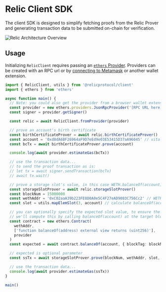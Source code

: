 # Relic Client SDK

The client SDK is designed to simplify fetching proofs from the Relic Prover and generating transaction data to be submitted on-chain for verification.

![Relic Architecture Overview](https://miro.medium.com/max/1400/1*c8jPRfDNS_KCQADhBQNhYg.png)

## Usage

Initializing `RelicClient` requires passing an [`ethers` Provider](https://docs.ethers.io/v5/api/providers/). Providers can be created with an RPC url or by [connecting to Metamask](https://docs.ethers.io/v5/getting-started/#getting-started--connecting) or another wallet extension.

```typescript
import { RelicClient, utils } from '@relicprotocol/client'
import { ethers } from 'ethers'

async function main() {
  // Note: you could also get the provider from a browser wallet extension
  const provider = new ethers.providers.JsonRpcProvider('[RPC URL here]')
  const signer = provider.getSigner()

  const relic = await RelicClient.fromProvider(provider)

  // prove an account's birth certificate
  const birthCertificateProver = await relic.birthCertificateProver()
  const account = '0xd8dA6BF26964aF9D7eEd9e03E53415D37aA96045' // vitalik.eth
  const bcTx = await birthCertificateProver.prove(account)

  console.log(await provider.estimateGas(bcTx))

  // use the transaction data...
  // to send the proof transaction as is:
  // let tx = await signer.sendTransaction(bcTx)
  // await tx.wait()

  // prove a storage slot's value, in this case WETH.balanceOf(account)
  const storageSlotProver = await relic.storageSlotProver()
  const blockNum = 15000000
  const wethAddr = '0xC02aaA39b223FE8D0A0e5C4F27eAD9083C756Cc2' // WETH
  const slot = utils.mapElemSlot(3, account) // calculate balanceOf(account) slot

  // you can optionally specify the expected slot value, to ensure the slot is correct
  // we'll compute this by calling balanceOf(account) at the target block
  const contract = new ethers.Contract(
    wethAddr,
    ['function balanceOf(address) external view returns (uint256)'],
    provider
  )
  const expected = await contract.balanceOf(account, { blockTag: blockNum })

  // expected is optional parameter
  const ssTx = await storageSlotProver.prove(blockNum, wethAddr, slot, expected)

  // use the transaction data...
  console.log(await provider.estimateGas(ssTx))
}

main()
```
